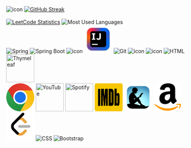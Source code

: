 <div >
   <div>
       <img src="https://techstack-generator.vercel.app/java-icon.svg" alt="icon" width="170" height="170" title="Java"/>
       <a href="https://git.io/streak-stats"><img src="https://streak-stats.demolab.com?user=lubomir-m&card_width=525&card_height=170" 
           alt="GitHub Streak" title="Total Contributions"/></a>
   </div>

   <br>

   <div>
      <a href="https://leetcode.com/u/lubomir-m/"> 
         <img src="https://leetcard.jacoblin.cool/lubomir-m?theme=light&font=Noto%20Sans&animation=false" 
            height="150" title="LeetCode Statistics"/></a>
      <img src="https://github-readme-stats.vercel.app/api/top-langs/?username=lubomir-m&layout=compact&langs_count=8" 
         height="150" title="Most Used Languages"/>
   </div>
   
  <div>
    <img width="75" src="https://user-images.githubusercontent.com/25181517/117201470-f6d56780-adec-11eb-8f7c-e70e376cfd07.png" alt="Spring"    
        title="Spring"/>
    <img width="75" src="https://user-images.githubusercontent.com/25181517/183891303-41f257f8-6b3d-487c-aa56-c497b880d0fb.png" alt="Spring Boot" 
      title="Spring Boot"/>
    <img src="https://techstack-generator.vercel.app/mysql-icon.svg" alt="icon" width="75" height="75" title="MySQL"/>
    <img width="75" height="75" src="icons/intellij_idea.png" alt="IntelliJ" title="IntelliJ IDEA"/>
    <img width="75" src="https://user-images.githubusercontent.com/25181517/192108372-f71d70ac-7ae6-4c0d-8395-51d8870c2ef0.png" alt="Git" title="Git"/>
    <img src="https://techstack-generator.vercel.app/github-icon.svg" alt="icon" width="75" height="75" title="GitHub"/>
    <img src="https://techstack-generator.vercel.app/js-icon.svg" alt="icon" width="75" height="75" title="JavaScript"/>
    <img width="75" src="https://user-images.githubusercontent.com/25181517/192158954-f88b5814-d510-4564-b285-dff7d6400dad.png" alt="HTML" title="HTML"/>
     <img height="75" width="75" src="https://cdn.simpleicons.org/thymeleaf" title="Thymeleaf"/>
  </div>
  
  <div>
     <img height="75" width="75" src="icons/google_chrome.webp" title="Google Chrome"/>
     <img height="75" width="75" src="https://cdn.simpleicons.org/youtube" title="YouTube"/>
     <img height="75" width="75" src="https://cdn.simpleicons.org/spotify" title="Spotify"/>
     <img height="75" width="75" src="icons/imdb.svg" title="IMDb"/>
     <img height="75" width="75" src="icons/kindle.webp" title="Kindle"/>
     <img height="75" width="75" src="icons/amazon.svg" title="Amazon"/>
     <img height="75" width="75" src="icons/leetcode.png" title="LeetCode"/>
    <img width="75" src="https://user-images.githubusercontent.com/25181517/183898674-75a4a1b1-f960-4ea9-abcb-637170a00a75.png" alt="CSS" title="CSS"/>
    <img width="75" src="https://user-images.githubusercontent.com/25181517/183898054-b3d693d4-dafb-4808-a509-bab54cf5de34.png" alt="Bootstrap" 
         title="Bootstrap"/>
  </div>
  
</div>
